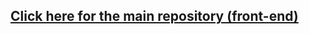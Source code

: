 ## [Click here for the main repository (front-end)](https://github.com/Johny270/coffees-posses-frontend.git)